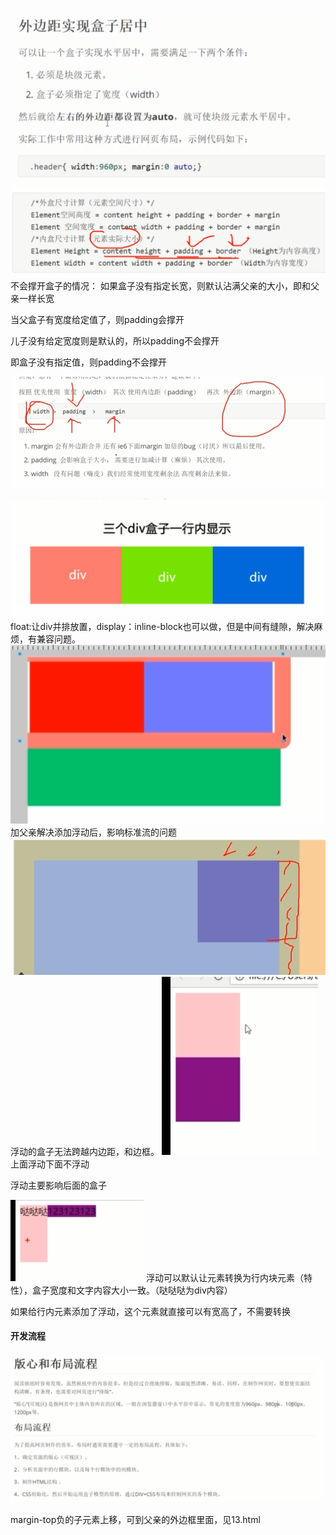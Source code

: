 ![](images/1.png)
![](images/2.png)
不会撑开盒子的情况：
如果盒子没有指定长宽，则默认沾满父亲的大小，即和父亲一样长宽

当父盒子有宽度给定值了，则padding会撑开

儿子没有给定宽度则是默认的，所以padding不会撑开

即盒子没有指定值，则padding不会撑开

![](images/3.png)

![](images/4.png)
float:让div并排放置，display：inline-block也可以做，但是中间有缝隙，解决麻烦，有兼容问题。
![](images/5.png)
加父亲解决添加浮动后，影响标准流的问题
![](images/6.png)
浮动的盒子无法跨越内边距，和边框。
![](images/7.png)
上面浮动下面不浮动

浮动主要影响后面的盒子

![](images/8.png)
浮动可以默认让元素转换为行内块元素（特性），盒子宽度和文字内容大小一致。（哒哒哒为div内容）

如果给行内元素添加了浮动，这个元素就直接可以有宽高了，不需要转换

<h4>开发流程</h4>

![](images/9.png)

margin-top负的子元素上移，可到父亲的外边框里面，见13.html
